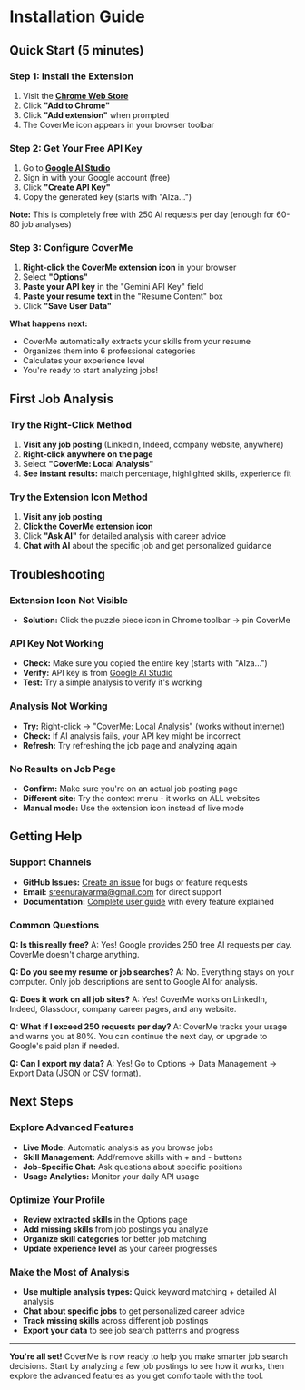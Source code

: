 # Installation Guide

## Quick Start (5 minutes)

### Step 1: Install the Extension
1. Visit the **[Chrome Web Store](https://chromewebstore.google.com/detail/coverme-ai-job-search-int/mljpkbbmodajfilelhfaenppccgkkjhd)**
2. Click **"Add to Chrome"**
3. Click **"Add extension"** when prompted
4. The CoverMe icon appears in your browser toolbar

### Step 2: Get Your Free API Key
1. Go to **[Google AI Studio](https://aistudio.google.com/app/apikey)**
2. Sign in with your Google account (free)
3. Click **"Create API Key"**
4. Copy the generated key (starts with "AIza...")

**Note:** This is completely free with 250 AI requests per day (enough for 60-80 job analyses)

### Step 3: Configure CoverMe
1. **Right-click the CoverMe extension icon** in your browser
2. Select **"Options"**
3. **Paste your API key** in the "Gemini API Key" field
4. **Paste your resume text** in the "Resume Content" box
5. Click **"Save User Data"**

**What happens next:**
- CoverMe automatically extracts your skills from your resume
- Organizes them into 6 professional categories
- Calculates your experience level
- You're ready to start analyzing jobs!

## First Job Analysis

### Try the Right-Click Method
1. **Visit any job posting** (LinkedIn, Indeed, company website, anywhere)
2. **Right-click anywhere on the page**
3. Select **"CoverMe: Local Analysis"**
4. **See instant results:** match percentage, highlighted skills, experience fit

### Try the Extension Icon Method
1. **Visit any job posting**
2. **Click the CoverMe extension icon**
3. Click **"Ask AI"** for detailed analysis with career advice
4. **Chat with AI** about the specific job and get personalized guidance

## Troubleshooting

### Extension Icon Not Visible
- **Solution:** Click the puzzle piece icon in Chrome toolbar → pin CoverMe

### API Key Not Working
- **Check:** Make sure you copied the entire key (starts with "AIza...")
- **Verify:** API key is from [Google AI Studio](https://aistudio.google.com/app/apikey)
- **Test:** Try a simple analysis to verify it's working

### Analysis Not Working
- **Try:** Right-click → "CoverMe: Local Analysis" (works without internet)
- **Check:** If AI analysis fails, your API key might be incorrect
- **Refresh:** Try refreshing the job page and analyzing again

### No Results on Job Page
- **Confirm:** Make sure you're on an actual job posting page
- **Different site:** Try the context menu - it works on ALL websites
- **Manual mode:** Use the extension icon instead of live mode

## Getting Help

### Support Channels
- **GitHub Issues:** [Create an issue](https://github.com/Sreenuraj/CoverMe-Support/issues) for bugs or feature requests
- **Email:** sreenurajvarma@gmail.com for direct support
- **Documentation:** [Complete user guide](USER_GUIDE.md) with every feature explained

### Common Questions

**Q: Is this really free?**
A: Yes! Google provides 250 free AI requests per day. CoverMe doesn't charge anything.

**Q: Do you see my resume or job searches?**
A: No. Everything stays on your computer. Only job descriptions are sent to Google AI for analysis.

**Q: Does it work on all job sites?**
A: Yes! CoverMe works on LinkedIn, Indeed, Glassdoor, company career pages, and any website.

**Q: What if I exceed 250 requests per day?**
A: CoverMe tracks your usage and warns you at 80%. You can continue the next day, or upgrade to Google's paid plan if needed.

**Q: Can I export my data?**
A: Yes! Go to Options → Data Management → Export Data (JSON or CSV format).

## Next Steps

### Explore Advanced Features
- **Live Mode:** Automatic analysis as you browse jobs
- **Skill Management:** Add/remove skills with + and - buttons
- **Job-Specific Chat:** Ask questions about specific positions
- **Usage Analytics:** Monitor your daily API usage

### Optimize Your Profile
- **Review extracted skills** in the Options page
- **Add missing skills** from job postings you analyze
- **Organize skill categories** for better job matching
- **Update experience level** as your career progresses

### Make the Most of Analysis
- **Use multiple analysis types:** Quick keyword matching + detailed AI analysis
- **Chat about specific jobs** to get personalized career advice
- **Track missing skills** across different job postings
- **Export your data** to see job search patterns and progress

---

**You're all set!** CoverMe is now ready to help you make smarter job search decisions. Start by analyzing a few job postings to see how it works, then explore the advanced features as you get comfortable with the tool.
